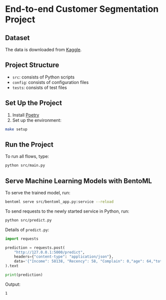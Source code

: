 # End-to-end Customer Segmentation Project

## Dataset
The data is downloaded from [Kaggle](https://www.kaggle.com/imakash3011/customer-personality-analysis).

## Project Structure
* `src`: consists of Python scripts
* `config`: consists of configuration files
* `tests`: consists of test files
## Set Up the Project
1. Install [Poetry](https://python-poetry.org/docs/#installation)
2. Set up the environment:
```bash
make setup
```
## Run the Project
To run all flows, type:
```bash
python src/main.py
```

## Serve Machine Learning Models with BentoML

To serve the trained model, run:
```bash
bentoml serve src/bentoml_app.py:service --reload
```
To send requests to the newly started service in Python, run:
```bash
python src/predict.py
```

Details of `predict.py`:
```python
import requests

prediction = requests.post(
    "http://127.0.0.1:5000/predict",
    headers={"content-type": "application/json"},
    data='{"Income": 58138, "Recency": 58, "Complain": 0,"age": 64,"total_purchases": 25,"enrollment_years": 10,"family_size": 1}',
).text

print(prediction)
```
Output:
```bash
1
```

